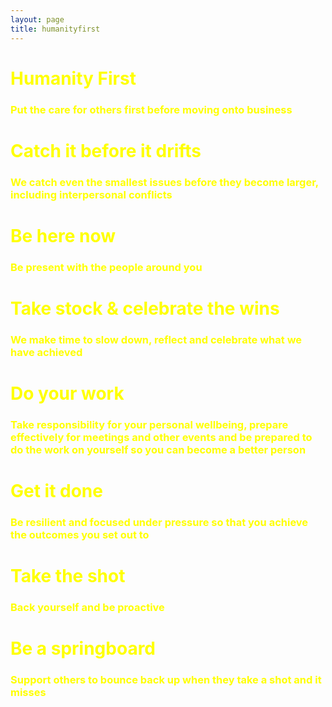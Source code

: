 ```yaml
---
layout: page
title: humanityfirst
---
```



<span style="color:yellow">


Humanity First
==============

### Put the care for others first before moving onto business

Catch it before it drifts
=========================

### We catch even the smallest issues before they become larger, including interpersonal conflicts

Be here now
===========

### Be present with the people around you

Take stock & celebrate the wins
===============================

### We make time to slow down, reflect and celebrate what we have achieved

Do your work
============

### Take responsibility for your personal wellbeing, prepare effectively for meetings and other events and be prepared to do the work on yourself so you can become a better person

Get it done
===========

### Be resilient and focused under pressure so that you achieve the outcomes you set out to

Take the shot
=============

### Back yourself and be proactive

Be a springboard
================

### Support others to bounce back up when they take a shot and it misses

</span>